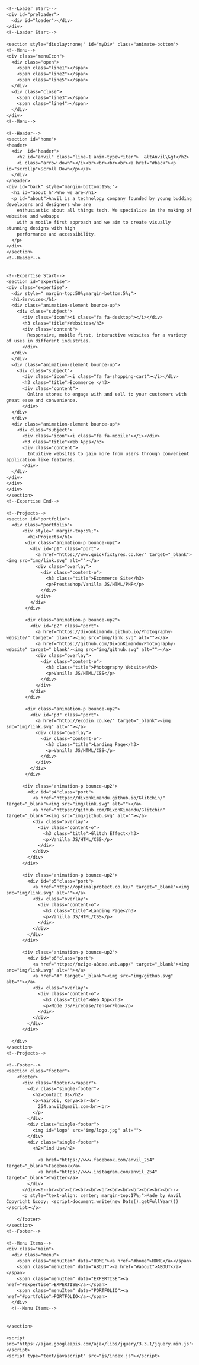 <!DOCTYPE html>
<html lang="en" dir="ltr">
  <head>
    <meta name="viewport" content="width=device-width, initial-scale=1">
    <title>Anvil</title>
    <link rel="stylesheet" href="css/master.css">
    <link rel="icon" href="img/logo.png" type="image/gif" sizes="32x32">
    <link rel="stylesheet" href="https://cdnjs.cloudflare.com/ajax/libs/font-awesome/4.7.0/css/font-awesome.min.css">
    <script src="https://code.jquery.com/jquery-3.4.1.js"></script>
    <script src="https://cdnjs.cloudflare.com/ajax/libs/gsap/2.1.2/TweenMax.min.js"></script>
  </head>
  <body onload="myFunction()">

    <!--Loader Start-->
    <div id="preloader">
      <div id="loader"></div>
    </div>
    <!--Loader Start-->

    <section style="display:none;" id="myDiv" class="animate-bottom">
    <!--Menu-->
    <div class="menuIcon">
      <div class="open">
        <span class="line1"></span>
        <span class="line2"></span>
        <span class="line5"></span>
      </div>
      <div class="close">
        <span class="line3"></span>
        <span class="line4"></span>
      </div>
    </div>
    <!--Menu-->

    <!--Header-->
    <section id="home">
    <header>
      <div  id="header">
        <h2 id="anvil" class="line-1 anim-typewriter">	&ltAnvil\&gt</h2>
        <i class="arrow down"></i><br><br><br><br><a href="#back"><p id="scrollp">Scroll Down</p></a>
      </div>
    </header>
    <div id="back" style="margin-bottom:15%;">
      <h1 id="about_h">Who we are</h1>
      <p id="about">Anvil is a technology company founded by young budding developers and designers who are
        enthusiastic about all things tech. We specialize in the making of websites and webapps
        with a mobile first approach and we aim to create visually stunning designs with high
        performance and accessibility.
      </p>
    </div>
    </section>
    <!--Header-->


    <!--Expertise Start-->
    <section id="expertise">
    <div class="expertise">
      <div style=" margin-top:50%;margin-bottom:5%;">
      <h1>Services</h1>
      <div class="animation-element bounce-up">
        <div class="subject">
          <div class="icon"><i class="fa fa-desktop"></i></div>
          <h3 class="title">Websites</h3>
          <div class="content">
            Responsive, mobile first, interactive websites for a variety of uses in different industries.
          </div>
      </div>
      </div>
      <div class="animation-element bounce-up">
        <div class="subject">
          <div class="icon"><i class="fa fa-shopping-cart"></i></div>
          <h3 class="title">Ecommerce </h3>
          <div class="content">
            Online stores to engage with and sell to your customers with great ease and convenience.
          </div>
      </div>
      </div>
      <div class="animation-element bounce-up">
        <div class="subject">
          <div class="icon"><i class="fa fa-mobile"></i></div>
          <h3 class="title">Web Apps</h3>
          <div class="content">
            Intuitive websites to gain more from users through convenient application like features.
          </div>
      </div>
    </div>
    </div>
    </div>
    </section>
    <!--Expertise End-->

    <!--Projects-->
    <section id="portfolio">
      <div class="portfolio">
          <div style=" margin-top:5%;">
            <h1>Projects</h1>
           <div class="animation-p bounce-up2">
             <div id="p1" class="port">
               <a href="https://www.quickfixtyres.co.ke/" target="_blank"><img src="img/link.svg" alt=""></a>
               <div class="overlay">
                 <div class="content-o">
                   <h3 class="title">Ecommerce Site</h3>
                   <p>Prestashop/Vanilla JS/HTML/PHP</p>
                 </div>
               </div>
             </div>
           </div>

           <div class="animation-p bounce-up2">
             <div id="p2" class="port">
               <a href="https://dixonkimandu.github.io/Photography-website/" target="_blank"><img src="img/link.svg" alt=""></a>
               <a href="https://github.com/DixonKimandu/Photography-website" target="_blank"><img src="img/github.svg" alt=""></a>
               <div class="overlay">
                 <div class="content-o">
                   <h3 class="title">Photography Website</h3>
                   <p>Vanilla JS/HTML/CSS</p>
                 </div>
               </div>
             </div>
           </div>

           <div class="animation-p bounce-up2">
             <div id="p3" class="port">
               <a href="http://ecodin.co.ke/" target="_blank"><img src="img/link.svg" alt=""></a>
               <div class="overlay">
                 <div class="content-o">
                   <h3 class="title">Landing Page</h3>
                   <p>Vanilla JS/HTML/CSS</p>
                 </div>
               </div>
             </div>
           </div>

          <div class="animation-p bounce-up2">
            <div id="p4"class="port">
              <a href="https://dixonkimandu.github.io/Glitchin/" target="_blank"><img src="img/link.svg" alt=""></a>
              <a href="https://github.com/DixonKimandu/Glitchin" target="_blank"><img src="img/github.svg" alt=""></a>
              <div class="overlay">
                <div class="content-o">
                  <h3 class="title">Glitch Effect</h3>
                  <p>Vanilla JS/HTML/CSS</p>
                </div>
              </div>
            </div>
          </div>

          <div class="animation-p bounce-up2">
            <div id="p5"class="port">
              <a href="http://optimalprotect.co.ke/" target="_blank"><img src="img/link.svg" alt=""></a>
              <div class="overlay">
                <div class="content-o">
                  <h3 class="title">Landing Page</h3>
                  <p>Vanilla JS/HTML/CSS</p>
                </div>
              </div>
            </div>
          </div>

          <div class="animation-p bounce-up2">
            <div id="p6"class="port">
              <a href="https://nzige-a8cae.web.app/" target="_blank"><img src="img/link.svg" alt=""></a>
              <a href="#" target="_blank"><img src="img/github.svg" alt=""></a>
              <div class="overlay">
                <div class="content-o">
                  <h3 class="title">Web App</h3>
                  <p>Node JS/Firebase/TensorFlow</p>
                </div>
              </div>
            </div>
          </div>

      </div>
    </section>
    <!--Projects-->

    <!--Footer-->
    <section class="footer">
        <footer>
          <div class="footer-wrapper">
            <div class="single-footer">
              <h2>Contact Us</h2>
              <p>Nairobi, Kenya<br><br>
                254.anvil@gmail.com<br><br>
              </p>
            </div>
            <div class="single-footer">
              <img id="logo" src="img/logo.jpg" alt="">
            </div>
            <div class="single-footer">
              <h2>Find Us</h2>

                <a href="https://www.facebook.com/anvil_254" target="_blank">Facebook</a>
                <a href="https://www.instagram.com/anvil_254" target="_blank">Twitter</a>
            </div>
          </div><!--br><br><br><br><br><br><br><br><br><br><br><br-->
          <p style="text-align: center; margin-top:17%;">Made by Anvil Copyright &copy; <script>document.write(new Date().getFullYear())</script></p>

        </footer>
    </section>
    <!--Footer-->

    <!--Menu Items-->
    <div class="main">
      <div class="menu">
        <span class="menuItem" data="HOME"><a href="#home">HOME</a></span>
        <span class="menuItem" data="ABOUT"><a href="#about">ABOUT</a></span>
        <span class="menuItem" data="EXPERTISE"><a href="#expertise">EXPERTISE</a></span>
        <span class="menuItem" data="PORTFOLIO"><a href="#portfolio">PORTFOLIO</a></span>
      </div>
      <!--Menu Items-->


    </section>

    <script src="https://ajax.googleapis.com/ajax/libs/jquery/3.3.1/jquery.min.js"></script>
    <script type="text/javascript" src="js/index.js"></script>
  </body>
</html>
